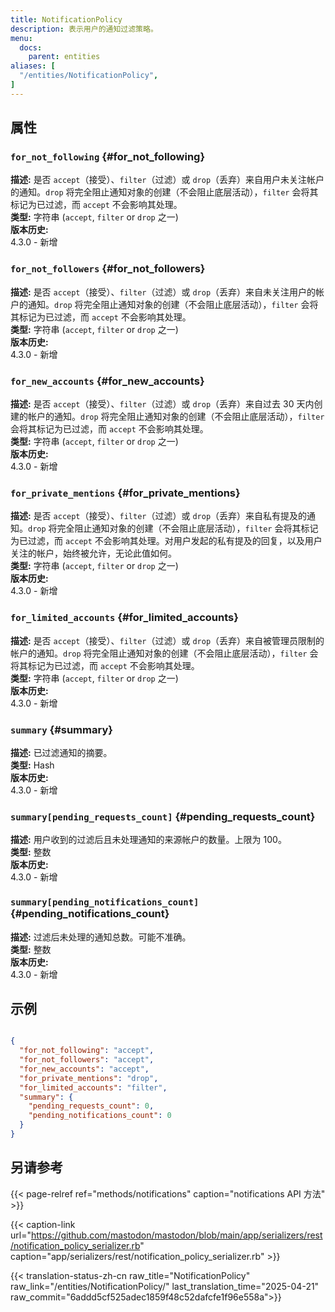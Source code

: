```yaml
---
title: NotificationPolicy
description: 表示用户的通知过滤策略。
menu:
  docs:
    parent: entities
aliases: [
  "/entities/NotificationPolicy",
]
---
```


## 属性

### `for_not_following` {#for_not_following}

**描述:** 是否 `accept`（接受）、`filter`（过滤）或 `drop`（丢弃）来自用户未关注帐户的通知。`drop` 将完全阻止通知对象的创建（不会阻止底层活动），`filter` 会将其标记为已过滤，而 `accept` 不会影响其处理。\
**类型:** 字符串 (`accept`, `filter` or `drop` 之一)\
**版本历史:**\
4.3.0 - 新增

### `for_not_followers` {#for_not_followers}

**描述:** 是否 `accept`（接受）、`filter`（过滤）或 `drop`（丢弃）来自未关注用户的帐户的通知。`drop` 将完全阻止通知对象的创建（不会阻止底层活动），`filter` 会将其标记为已过滤，而 `accept` 不会影响其处理。\
**类型:** 字符串 (`accept`, `filter` or `drop` 之一)\
**版本历史:**\
4.3.0 - 新增

### `for_new_accounts` {#for_new_accounts}

**描述:** 是否 `accept`（接受）、`filter`（过滤）或 `drop`（丢弃）来自过去 30 天内创建的帐户的通知。`drop` 将完全阻止通知对象的创建（不会阻止底层活动），`filter` 会将其标记为已过滤，而 `accept` 不会影响其处理。\
**类型:** 字符串 (`accept`, `filter` or `drop` 之一)\
**版本历史:**\
4.3.0 - 新增

### `for_private_mentions` {#for_private_mentions}

**描述:** 是否 `accept`（接受）、`filter`（过滤）或 `drop`（丢弃）来自私有提及的通知。`drop` 将完全阻止通知对象的创建（不会阻止底层活动），`filter` 会将其标记为已过滤，而 `accept` 不会影响其处理。对用户发起的私有提及的回复，以及用户关注的帐户，始终被允许，无论此值如何。\
**类型:** 字符串 (`accept`, `filter` or `drop` 之一)\
**版本历史:**\
4.3.0 - 新增

### `for_limited_accounts` {#for_limited_accounts}

**描述:** 是否 `accept`（接受）、`filter`（过滤）或 `drop`（丢弃）来自被管理员限制的帐户的通知。`drop` 将完全阻止通知对象的创建（不会阻止底层活动），`filter` 会将其标记为已过滤，而 `accept` 不会影响其处理。\
**类型:** 字符串 (`accept`, `filter` or `drop` 之一)\
**版本历史:**\
4.3.0 - 新增

### `summary` {#summary}

**描述:** 已过滤通知的摘要。\
**类型:** Hash\
**版本历史:**\
4.3.0 - 新增

### `summary[pending_requests_count]` {#pending_requests_count}

**描述:** 用户收到的过滤后且未处理通知的来源帐户的数量。上限为 100。\
**类型:** 整数\
**版本历史:**\
4.3.0 - 新增

### `summary[pending_notifications_count]` {#pending_notifications_count}

**描述:** 过滤后未处理的通知总数。可能不准确。\
**类型:** 整数\
**版本历史:**\
4.3.0 - 新增

## 示例

```json

{
  "for_not_following": "accept",
  "for_not_followers": "accept",
  "for_new_accounts": "accept",
  "for_private_mentions": "drop",
  "for_limited_accounts": "filter",
  "summary": {
    "pending_requests_count": 0,
    "pending_notifications_count": 0
  }
}

```

## 另请参考

{{< page-relref ref="methods/notifications" caption="notifications API 方法" >}}

{{< caption-link url="https://github.com/mastodon/mastodon/blob/main/app/serializers/rest/notification_policy_serializer.rb" caption="app/serializers/rest/notification_policy_serializer.rb" >}}

{{< translation-status-zh-cn raw_title="NotificationPolicy" raw_link="/entities/NotificationPolicy/" last_translation_time="2025-04-21" raw_commit="6addd5cf525adec1859f48c52dafcfe1f96e558a">}}
